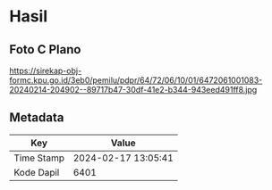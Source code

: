 # Hasil

## Foto C Plano

https://sirekap-obj-formc.kpu.go.id/3eb0/pemilu/pdpr/64/72/06/10/01/6472061001083-20240214-204902--89717b47-30df-41e2-b344-943eed491ff8.jpg


## Metadata

| Key        | Value               |
| ---------- | ------------------- |
| Time Stamp | 2024-02-17 13:05:41 |
| Kode Dapil | 6401                |




